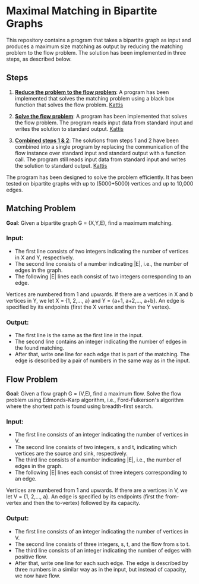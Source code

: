 # Maximal Matching in Bipartite Graphs

This repository contains a program that takes a bipartite graph as input and produces a maximum size matching as output by reducing the matching problem to the flow problem. The solution has been implemented in three steps, as described below.

## Steps

1. [**Reduce the problem to the flow problem**](reducetoflow/BipRed.java): A program has been implemented that solves the matching problem using a black box function that solves the flow problem. [Kattis](oldkattis.adkreducetoflow)

2. [**Solve the flow problem**](maxflow/Flow2.java): A program has been implemented that solves the flow problem. The program reads input data from standard input and writes the solution to standard output. [Kattis](https://kth.kattis.com/problems/oldkattis.adkmaxflow)

3. [**Combined steps 1 & 2**](bipmatch/Combine.java): The solutions from steps 1 and 2 have been combined into a single program by replacing the communication of the flow instance over standard input and standard output with a function call. The program still reads input data from standard input and writes the solution to standard output. [Kattis](https://kth.kattis.com/problems/oldkattis.adkbipmatch)


The program has been designed to solve the problem efficiently. It has been tested on bipartite graphs with up to (5000+5000) vertices and up to 10,000 edges.


## Matching Problem

**Goal**: Given a bipartite graph G = (X,Y,E), find a maximum matching.

### Input:

* The first line consists of two integers indicating the number of vertices in X and Y, respectively.
* The second line consists of a number indicating |E|, i.e., the number of edges in the graph.
* The following |E| lines each consist of two integers corresponding to an edge.

Vertices are numbered from 1 and upwards. If there are a vertices in X and b vertices in Y, we let X = {1, 2,..., a} and Y = {a+1, a+2,..., a+b}. An edge is specified by its endpoints (first the X vertex and then the Y vertex).

### Output:

* The first line is the same as the first line in the input.
* The second line contains an integer indicating the number of edges in the found matching.
* After that, write one line for each edge that is part of the matching. The edge is described by a pair of numbers in the same way as in the input.



## Flow Problem

**Goal**: Given a flow graph G = (V,E), find a maximum flow. Solve the flow problem using Edmonds-Karp algorithm, i.e., Ford-Fulkerson's algorithm where the shortest path is found using breadth-first search.

### Input:

* The first line consists of an integer indicating the number of vertices in V.
* The second line consists of two integers, s and t, indicating which vertices are the source and sink, respectively.
* The third line consists of a number indicating |E|, i.e., the number of edges in the graph.
* The following |E| lines each consist of three integers corresponding to an edge.

Vertices are numbered from 1 and upwards. If there are a vertices in V, we let V = {1, 2,..., a}. An edge is specified by its endpoints (first the from-vertex and then the to-vertex) followed by its capacity.

### Output:

* The first line consists of an integer indicating the number of vertices in V.
* The second line consists of three integers, s, t, and the flow from s to t.
* The third line consists of an integer indicating the number of edges with positive flow.
* After that, write one line for each such edge. The edge is described by three numbers in a similar way as in the input, but instead of capacity, we now have flow.
